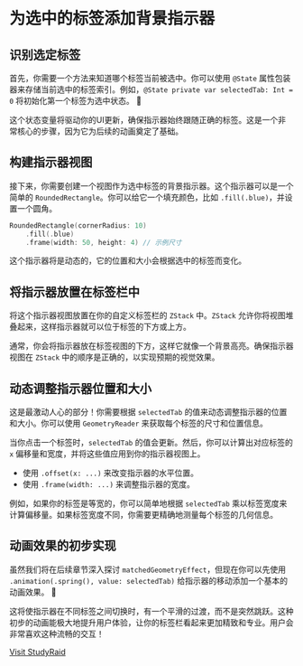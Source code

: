 ﻿# 为选中的标签添加背景指示器

## 识别选定标签

首先，你需要一个方法来知道哪个标签当前被选中。你可以使用 `@State` 属性包装器来存储当前选中的标签索引。例如，`@State private var selectedTab: Int = 0` 将初始化第一个标签为选中状态。 🥳

这个状态变量将驱动你的UI更新，确保指示器始终跟随正确的标签。这是一个非常核心的步骤，因为它为后续的动画奠定了基础。

## 构建指示器视图

接下来，你需要创建一个视图作为选中标签的背景指示器。这个指示器可以是一个简单的 `RoundedRectangle`。你可以给它一个填充颜色，比如 `.fill(.blue)`，并设置一个圆角。

```swift
RoundedRectangle(cornerRadius: 10)
    .fill(.blue)
    .frame(width: 50, height: 4) // 示例尺寸
```

这个指示器将是动态的，它的位置和大小会根据选中的标签而变化。

## 将指示器放置在标签栏中

将这个指示器视图放置在你的自定义标签栏的 `ZStack` 中。`ZStack` 允许你将视图堆叠起来，这样指示器就可以位于标签的下方或上方。

通常，你会将指示器放在标签视图的下方，这样它就像一个背景高亮。确保指示器视图在 `ZStack` 中的顺序是正确的，以实现预期的视觉效果。

## 动态调整指示器位置和大小

这是最激动人心的部分！你需要根据 `selectedTab` 的值来动态调整指示器的位置和大小。你可以使用 `GeometryReader` 来获取每个标签的尺寸和位置信息。

当你点击一个标签时，`selectedTab` 的值会更新。然后，你可以计算出对应标签的 `x` 偏移量和宽度，并将这些值应用到你的指示器视图上。

*   使用 `.offset(x: ...)` 来改变指示器的水平位置。
*   使用 `.frame(width: ...)` 来调整指示器的宽度。

例如，如果你的标签是等宽的，你可以简单地根据 `selectedTab` 乘以标签宽度来计算偏移量。如果标签宽度不同，你需要更精确地测量每个标签的几何信息。

## 动画效果的初步实现

虽然我们将在后续章节深入探讨 `matchedGeometryEffect`，但现在你可以先使用 `.animation(.spring(), value: selectedTab)` 给指示器的移动添加一个基本的动画效果。 🚀

这将使指示器在不同标签之间切换时，有一个平滑的过渡，而不是突然跳跃。这种初步的动画能极大地提升用户体验，让你的标签栏看起来更加精致和专业。用户会非常喜欢这种流畅的交互！

[Visit StudyRaid](https://app.studyraid.com/en/read/30594/1318650/5li66ycj5lit55qe5qch5625re75yqg6iom5pmv5oyh56s65zmo)
